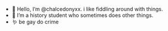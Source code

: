 - 🦀 Hello, I’m @chalcedonyxx. i like fiddling around with things.
- 🐌 I’m a history student who sometimes does other things.
- 🪱 be gay do crime 

<!---
chalcedonyxx/chalcedonyxx is a ✨ special ✨ repository because its `README.md` (this file) appears on your GitHub profile.
You can click the Preview link to take a look at your changes.
--->
